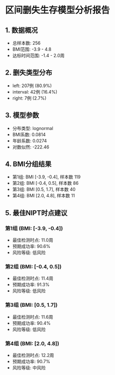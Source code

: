 
# 区间删失生存模型分析报告

## 1. 数据概况
- 总样本数: 256
- BMI范围: -3.9 - 4.8
- 达标时间范围: -1.4 - 2.0周

## 2. 删失类型分布
- left: 207例 (80.9%)
- interval: 42例 (16.4%)
- right: 7例 (2.7%)


## 3. 模型参数
- 分布类型: lognormal
- BMI系数: 0.0814
- 年龄系数: 0.0274
- 对数似然: -222.46

## 4. BMI分组结果
- 第1组: BMI [-3.9, -0.4], 样本数 119
- 第2组: BMI [-0.4, 0.5], 样本数 86
- 第3组: BMI [0.5, 1.7], 样本数 40
- 第4组: BMI [2.0, 4.8], 样本数 11


## 5. 最佳NIPT时点建议

### 第1组 (BMI: [-3.9, -0.4])
- 最佳检测时点: 11.0周
- 预期成功率: 90.6%
- 风险等级: 低风险


### 第2组 (BMI: [-0.4, 0.5])
- 最佳检测时点: 11.4周
- 预期成功率: 91.3%
- 风险等级: 低风险


### 第3组 (BMI: [0.5, 1.7])
- 最佳检测时点: 11.6周
- 预期成功率: 90.4%
- 风险等级: 低风险


### 第4组 (BMI: [2.0, 4.8])
- 最佳检测时点: 12.2周
- 预期成功率: 90.7%
- 风险等级: 中风险

